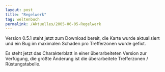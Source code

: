 ```yaml
---
layout: post
title: "Regelwerk"
tag: weltenbuch
permalink: /Aktuelles/2005-06-05-Regelwerk
---
```


Version 0.5.1 steht jetzt zum Download bereit, die Karte wurde aktualisiert und ein Bug im maximalen Schaden pro Trefferzonen wurde gefixt.

Es steht jetzt das Charakterblatt in einer überarbeiteten Version zur Verfügung, die größte Änderung ist die überarbeitete Trefferzonen / Rüstungstabelle.



